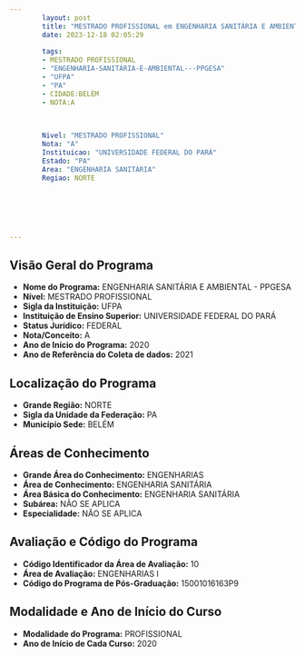 ```yaml
---
        layout: post
        title: "MESTRADO PROFISSIONAL em ENGENHARIA SANITÁRIA E AMBIENTAL - PPGESA na UFPA  "
        date: 2023-12-18 02:05:29
     
        tags:
        - MESTRADO PROFISSIONAL
        - "ENGENHARIA-SANITÁRIA-E-AMBIENTAL---PPGESA"
        - "UFPA"
        - "PA"
        - CIDADE:BELÉM
        - NOTA:A
        
       

        Nivel: "MESTRADO PROFISSIONAL"
        Nota: "A"
        Instituicao: "UNIVERSIDADE FEDERAL DO PARÁ"
        Estado: "PA"
        Area: "ENGENHARIA SANITÁRIA"
        Regiao: NORTE
        
        
        
        
        
        
---
```

## Visão Geral do Programa
- **Nome do Programa:** ENGENHARIA SANITÁRIA E AMBIENTAL - PPGESA
- **Nível:** MESTRADO PROFISSIONAL
- **Sigla da Instituição:** UFPA
- **Instituição de Ensino Superior:** UNIVERSIDADE FEDERAL DO PARÁ
- **Status Jurídico:** FEDERAL
- **Nota/Conceito:** A
- **Ano de Início do Programa:** 2020
- **Ano de Referência do Coleta de dados:** 2021

## Localização do Programa
- **Grande Região:** NORTE
- **Sigla da Unidade da Federação:** PA
- **Município Sede:** BELÉM

## Áreas de Conhecimento
- **Grande Área do Conhecimento:** ENGENHARIAS
- **Área de Conhecimento:** ENGENHARIA SANITÁRIA
- **Área Básica do Conhecimento:** ENGENHARIA SANITÁRIA
- **Subárea:** NÃO SE APLICA
- **Especialidade:** NÃO SE APLICA

## Avaliação e Código do Programa
- **Código Identificador da Área de Avaliação:** 10
- **Área de Avaliação:** ENGENHARIAS I
- **Código do Programa de Pós-Graduação:** 15001016163P9


## Modalidade e Ano de Início do Curso
- **Modalidade do Programa:** PROFISSIONAL
- **Ano de Início de Cada Curso:** 2020
